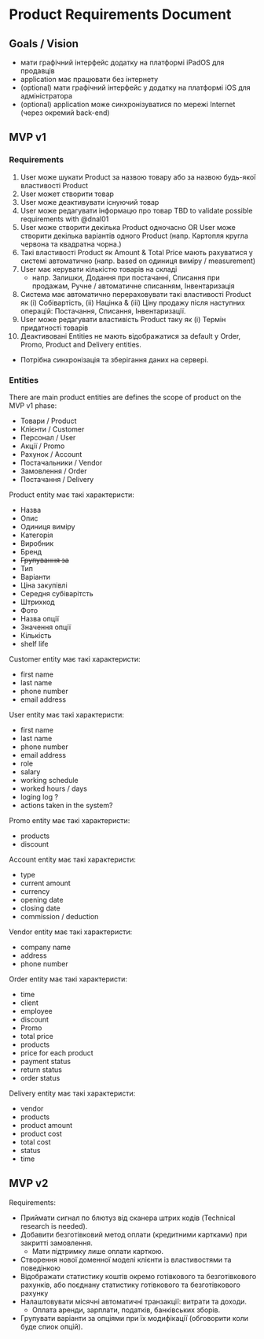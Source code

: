 # Product Requirements Document

## Goals / Vision

- мати графічний інтерфейс додатку на платформі iPadOS для продавців
- application має працювати без інтернету
- (optional) мати графічний інтерфейс у додатку на платформі iOS для адміністратора
- (optional) application може синхронізуватися по мережі Internet (через окремий back-end)

## MVP v1

### Requirements

1. User може шукати Product за назвою товару або за назвою будь-якої властивості Product
2. User может створити товар
3. User може деактивувати існуючий товар
4. User може редагувати інформацю про товар
TBD to validate possible requirements with @dnal01
5. User може створити декілька Product одночасно OR User може створити декілька варіантів одного Product (напр. Картопля кругла червона та квадратна чорна.)
6. Такі властивості Product як Amount & Total Price мають рахуватися у системі автоматично (напр. based on одиниця виміру / measurement)
7. User має керувати кількістю товарів на складі
    - напр. Залишки, Додання при постачанні, Списання при продажам, Ручне / автоматичне списанням, Інвентаризація
8. Система має автоматично перераховувати такі властивості Product як (i) Собівартість, (ii) Націнка & (iii) Ціну продажу після наступних операцій: Постачання, Списання, Інвентаризації.
9. User може редагувати властивість Product таку як (i) Термін придатності товарів
10. Деактивовані Entities не мають відображатися за default у Order, Promo, Product and Delivery entities.

- Потрібна синхронізація та зберігання даних на сервері.

### Entities

There are main product entities are defines the scope of product on the MVP v1 phase:

- Товари / Product
- Клієнти / Customer
- Персонал / User
- Акції / Promo
- Рахунок / Account
- Постачальники / Vendor
- Замовлення / Order
- Постачання / Delivery

Product entity має такі характеристи:

- Назва
- Опис
- Одиниця виміру
- Категорія
- Виробник
- Бренд
- ~~Групування за~~
- Тип
- Варіанти
- Ціна закупівлі
- Середня субіварітсть
- Штрихкод
- Фото
- Назва опції
- Значення опції
- Кількість
- shelf life

Customer entity має такі характеристи:

- first name
- last name
- phone number
- email address

User entity має такі характеристи:

- first name
- last name
- phone number
- email address
- role
- salary
- working schedule
- worked hours / days
- loging log ?
- actions taken in the system?

Promo entity має такі характеристи:

- products
- discount

Account entity має такі характеристи:

- type
- current amount
- currency
- opening date
- closing date
- commission / deduction

Vendor entity має такі характеристи:

- company name
- address
- phone number

Order entity має такі характеристи:

- time
- client
- employee
- discount
- Promo
- total price
- products
- price for each product
- payment status
- return status
- order status

Delivery entity має такі характеристи:

- vendor
- products
- product amount
- product cost
- total cost
- status
- time

## MVP v2

Requirements:

- Приймати сигнал по блютуз від сканера штрих кодів (Technical research is needed).
- Добавити безготівковий метод оплати (кредитними картками) при закритті замовлення.
  - Мати підтримку лише оплати карткою.
- Створення нової доменної моделі клієнти із властивостями та поведінкою
- Відображати статистику коштів окремо готівкового та безготівкового рахунків, або поєднану статистику готівкового та безготівкового рахунку
- Налаштовувати місячні автоматичні транзакції: витрати та доходи.
  - Оплата аренди, зарплати, податків, банківських зборів.
- Групувати варіанти за опціями при їх модифікації (обговорити коли буде спиок опцій).
